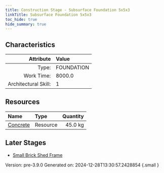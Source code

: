 ```yaml
---
title: Construction Stage - Subsurface Foundation 5x5x3
linkTitle: Subsurface Foundation 5x5x3
toc_hide: true
hide_summary: true
---
```


## Characteristics

| Attribute      | Value |
|--------:|:------|
|Type:|FOUNDATION|
|Work Time:|8000.0|
|Architectural Skill:|1|

## Resources

| Name | Type | Quantity |
|:-----|:-----|-----:|
|[Concrete](/docs/definitions/resource/concrete)|Resource|45.0 kg|

## Later Stages
- [Small Brick Shed Frame](/docs/definitions/construction/small-brick-shed-frame)


Version: pre-3.9.0 Generated on: 2024-12-28T13:30:57.2428854
{.small }